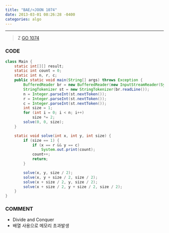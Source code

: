 ```yaml
---
title: "BAE/<JOON 1074"
date: 2013-03-01 08:26:28 -0400
categories: algo
---
```

---

> Z [GO 1074]

### CODE
```java
class Main {
	static int[][] result;
	static int count = 0;
	static int n, r, c;
	public static void main(String[] args) throws Exception {
		BufferedReader br = new BufferedReader(new InputStreamReader(System.in));
		StringTokenizer st = new StringTokenizer(br.readLine());
		n = Integer.parseInt(st.nextToken());
		r = Integer.parseInt(st.nextToken());
		c = Integer.parseInt(st.nextToken());
		int size = 1;
		for (int i = 0; i < n; i++)
			size *= 2;
		solve(0, 0, size);
	}

	static void solve(int x, int y, int size) {
		if (size == 1) {
			if (x == r && y == c)
				System.out.print(count);
			count++;
			return;
		}

		solve(x, y, size / 2);
		solve(x, y + size / 2, size / 2);
		solve(x + size / 2, y, size / 2);
		solve(x + size / 2, y + size / 2, size / 2);
	}
}
```

### COMMENT
* Divide and Conquer
* 배열 사용으로 메모리 초과발생

[GO 1074]: https://www.acmicpc.net/problem/1074
